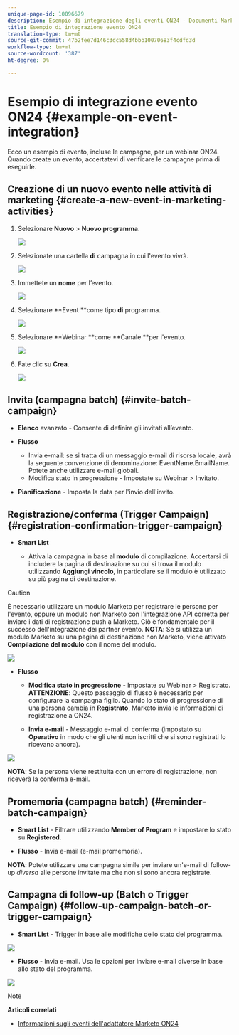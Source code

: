 ```yaml
---
unique-page-id: 10096679
description: Esempio di integrazione degli eventi ON24 - Documenti Marketo - Documentazione del prodotto
title: Esempio di integrazione evento ON24
translation-type: tm+mt
source-git-commit: 47b2fee7d146c3dc558d4bbb10070683f4cdfd3d
workflow-type: tm+mt
source-wordcount: '387'
ht-degree: 0%

---
```



# Esempio di integrazione evento ON24 {#example-on-event-integration}

Ecco un esempio di evento, incluse le campagne, per un webinar ON24. Quando create un evento, accertatevi di verificare le campagne prima di eseguirle.

## Creazione di un nuovo evento nelle attività di marketing {#create-a-new-event-in-marketing-activities}

1. Selezionare **Nuovo** > **Nuovo programma**.

   ![](assets/image2015-12-22-15-3a35-3a15.png)

1. Selezionate una cartella **di** campagna in cui l&#39;evento vivrà.

   ![](assets/image2015-12-22-15-3a39-3a51.png)

1. Immettete un **nome** per l’evento.

   ![](assets/image2015-12-22-15-3a43-3a4.png)

1. Selezionare **Event **come tipo **di** programma.

   ![](assets/image2015-12-22-15-3a44-3a41.png)

1. Selezionare **Webinar **come **Canale **per l&#39;evento.

   ![](assets/image2015-12-22-15-3a46-3a34.png)

1. Fate clic su **Crea**.

   ![](assets/image2015-12-22-15-3a48-3a20.png)

## Invita (campagna batch)  {#invite-batch-campaign}

* **Elenco** avanzato - Consente di definire gli invitati all’evento.
* **Flusso**

   * Invia e-mail: se si tratta di un messaggio e-mail di risorsa locale, avrà la seguente convenzione di denominazione: EventName.EmailName. Potete anche utilizzare e-mail globali.
   * Modifica stato in progressione - Impostate su Webinar > Invitato.

* **Pianificazione** - Imposta la data per l&#39;invio dell&#39;invito.

## Registrazione/conferma (Trigger Campaign) {#registration-confirmation-trigger-campaign}

* **Smart List**

   * Attiva la campagna in base al **modulo** di compilazione. Accertarsi di includere la pagina di destinazione su cui si trova il modulo utilizzando **Aggiungi vincolo**, in particolare se il modulo è utilizzato su più pagine di destinazione.

>[!CAUTION]
>
>È necessario utilizzare un modulo Marketo per registrare le persone per l&#39;evento, oppure un modulo non Marketo con l&#39;integrazione API corretta per inviare i dati di registrazione push a Marketo. Ciò è fondamentale per il successo dell&#39;integrazione dei partner evento. **NOTA**: Se si utilizza un modulo Marketo su una pagina di destinazione non Marketo, viene attivato **Compilazione del modulo** con il nome del modulo.

![](assets/image2015-12-22-15-3a50-3a22.png)

* **Flusso**

   * **Modifica stato in progressione** - Impostate su Webinar > Registrato. **ATTENZIONE**: Questo passaggio di flusso è necessario per configurare la campagna figlio. Quando lo stato di progressione di una persona cambia in **Registrato**, Marketo invia le informazioni di registrazione a ON24.

   * **Invia e-mail** - Messaggio e-mail di conferma (impostato su **Operativo** in modo che gli utenti non iscritti che si sono registrati lo ricevano ancora).

![](assets/image2015-12-22-15-3a52-3a9.png)

**NOTA**: Se la persona viene restituita con un errore di registrazione, non riceverà la conferma e-mail.

## Promemoria (campagna batch) {#reminder-batch-campaign}

* **Smart List** - Filtrare utilizzando **Member of Program** e impostare lo stato su **Registered**.

* **Flusso** - Invia e-mail (e-mail promemoria).

**NOTA**: Potete utilizzare una campagna simile per inviare un&#39;e-mail di follow-up *diversa* alle persone invitate ma che non si sono ancora registrate.

## Campagna di follow-up (Batch o Trigger Campaign) {#follow-up-campaign-batch-or-trigger-campaign}

* **Smart List** - Trigger in base alle modifiche dello stato del programma.

![](assets/image2015-12-22-15-3a57-3a25.png)

* **Flusso** - Invia e-mail. Usa le opzioni per inviare e-mail diverse in base allo stato del programma.

![](assets/ten.png)

>[!NOTE]
>
>**Articoli correlati**
>
>* [Informazioni sugli eventi dell&#39;adattatore Marketo ON24](understanding-marketo-on24-adapter-events.md)

>



